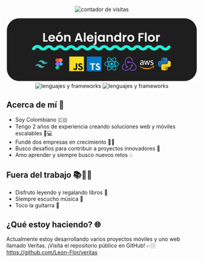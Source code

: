   <p align="center">
    <img
      src="https://visitor-badge.laobi.icu/badge?page_id=Leon-Flor.Leon-Flor"
      alt="contador de visitas"
    />
  </p>
  <picture>
    <img
      src="https://github.com/Leon-Flor/Leon-Flor/blob/main/BannerProfile.png?raw=true"
      alt="banner con mi foto"
    />
  </picture>

   <div align="center">
    <img
      src="https://skillicons.dev/icons?i=react,mui,html,css,vscode,github,figma,tailwind,git"
      alt="lenguajes y frameworks"
    />
    <img
      src="https://skillicons.dev/icons?i=python,javascript,typescript,dynamodb,cpp,nextjs"
      alt="lenguajes y frameworks"
    />
    <br />
  </div>
  
 ## Acerca de mí 🚀
- Soy Colombiano 🇨🇴
- Tengo 2 años de experiencia creando soluciones web y móviles escalables 📱💻
- Fundé dos empresas en crecimiento 🌱💼
- Busco desafíos para contribuir a proyectos innovadores 🌟
- Amo aprender y siempre busco nuevos retos 💡

## Fuera del trabajo 📚🎸🎶
- Disfruto leyendo y regalando libros 📖
- Siempre escucho música 🎵
- Toco la guitarra 🎸

## ¿Qué estoy haciendo? 🌐
Actualmente estoy desarrollando varios proyectos móviles y uno web llamado Veritas.
¡Visita el repositorio público en GitHub! 👉🏼 https://github.com/Leon-Flor/veritas
